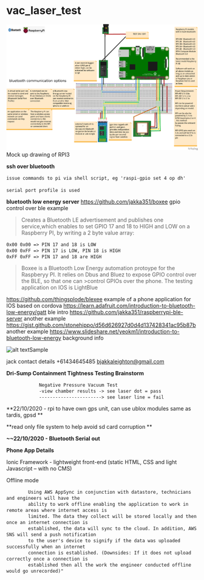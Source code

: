 # vac_laser_test

![alt text](https://github.com/jakka351/vac_laser_test/blob/master/_updatebluetoothrasp.png?raw=true)Mock up drawing of RPI3

**ssh over bluetooth**
  
    issue commands to pi via shell script, eg 'raspi-gpio set 4 op dh'

    serial port profile is used


**bluetooth low energy server**
https://github.com/jakka351/boxee gpio control over ble example

>Creates a Bluetooth LE advertisement and publishes one service,which enables to set GPIO 17 and 18 to HIGH and LOW on a Raspberry PI, by writing a 2 byte value array:

    0x00 0x00 => PIN 17 and 18 is LOW
    0x00 0xFF => PIN 17 is LOW, PIN 18 is HIGH
    0xFF 0xFF => PIN 17 and 18 are HIGH

>Boxee is a Bluetooth Low Energy automation protoype for the Raspberyy PI. It relies on Dbus and Bluez to expose GPIO control over the BLE, so that one can >control GPIOs over the phone. The testing application on IOS is LightBlue

   https://github.com/thingsplode/blexee example of a phone application for IOS based on cordova
   https://learn.adafruit.com/introduction-to-bluetooth-low-energy/gatt ble intro
   https://github.com/jakka351/raspberrypi-ble-server another example
   https://gist.github.com/stonehippo/d56d626927d0d4d137428341ac95b87b another example
   https://www.slideshare.net/yeokm1/introduction-to-bluetooth-low-energy background info

![alt text](https://github.com/jakka351/vac_laser_test/blob/bluetooth/images/20201105_093431.jpg?raw=true)Sample

jack contact details +61434645485 bjakkaleighton@gmail.com 

**Dri-Sump Containment Tightness Testing Brainstorm**

                Negative Pressure Vacuum Test
                -view chamber results -> see laser dot = pass
                -----------------------> see laser line = fail
               
                
**22/10/2020 - rpi to have own gps unit,  can use ublox modules same as tardis, gpsd **
   
   **read only file system to help avoid sd card corruption **           

   **~~22/10/2020 - Bluetooth Serial out**


   **Phone App Details**

Ionic Framework - lightweight front-end (static HTML, CSS and light Javascript – with no CMS) 

Offline mode 
           
            Using AWS AppSync in conjunction with datastore, technicians and engineers will have the
            ability to work offline enabling the application to work in remote areas where internet access is
            limited. The data they collect will be stored locally and then once an internet connection is
            established, the data will sync to the cloud. In addition, AWS SNS will send a push notification
            to the user's device to signify if the data was uploaded successfully when an internet
            connection is established. (Downsides: If it does not upload correctly once a connection is
            established then all the work the engineer conducted offline would go unrecorded)"


